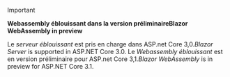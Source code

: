 ---
---
> [!IMPORTANT]
> <span data-ttu-id="a9ffe-101">**Webassembly éblouissant dans la version préliminaire**</span><span class="sxs-lookup"><span data-stu-id="a9ffe-101">**Blazor WebAssembly in preview**</span></span>
>
> <span data-ttu-id="a9ffe-102">Le *serveur éblouissant* est pris en charge dans ASP.net Core 3,0.</span><span class="sxs-lookup"><span data-stu-id="a9ffe-102">*Blazor Server* is supported in ASP.NET Core 3.0.</span></span> <span data-ttu-id="a9ffe-103">Le *Webassembly éblouissant* est en version préliminaire pour ASP.net Core 3,1.</span><span class="sxs-lookup"><span data-stu-id="a9ffe-103">*Blazor WebAssembly* is in preview for ASP.NET Core 3.1.</span></span>
